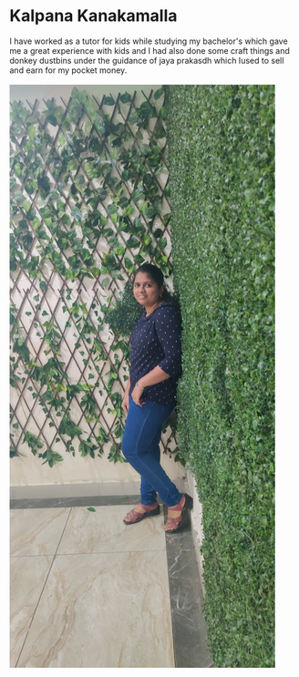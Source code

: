 # Kalpana Kanakamalla
I have worked as a tutor for kids while studying my bachelor's which gave me a great experience with kids and I had also done some craft things and  donkey dustbins under the guidance of jaya prakasdh
which Iused to sell and earn for my pocket money. <br><br>
![Mine](kalpana.jpg)
